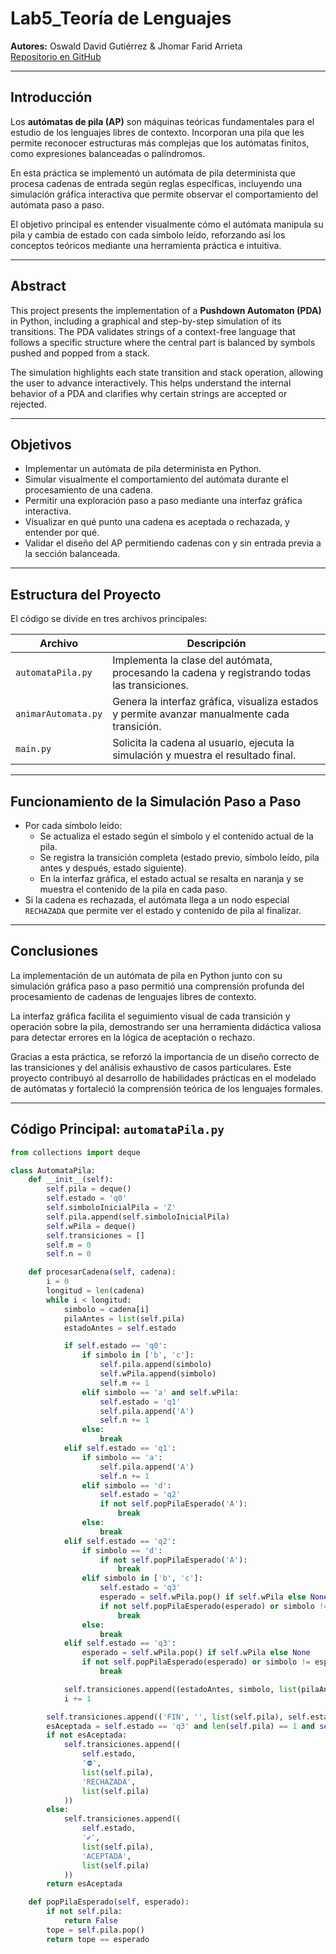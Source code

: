 # Lab5_Teoría de Lenguajes  
**Autores:** Oswald David Gutiérrez & Jhomar Farid Arrieta  
[Repositorio en GitHub](https://github.com/OswaldGutierrez/Lab5_TDeLenguajes.git)  

---

## Introducción

Los **autómatas de pila (AP)** son máquinas teóricas fundamentales para el estudio de los lenguajes libres de contexto. Incorporan una pila que les permite reconocer estructuras más complejas que los autómatas finitos, como expresiones balanceadas o palíndromos.  

En esta práctica se implementó un autómata de pila determinista que procesa cadenas de entrada según reglas específicas, incluyendo una simulación gráfica interactiva que permite observar el comportamiento del autómata paso a paso.  

El objetivo principal es entender visualmente cómo el autómata manipula su pila y cambia de estado con cada símbolo leído, reforzando así los conceptos teóricos mediante una herramienta práctica e intuitiva.  

---

## Abstract

This project presents the implementation of a **Pushdown Automaton (PDA)** in Python, including a graphical and step-by-step simulation of its transitions. The PDA validates strings of a context-free language that follows a specific structure where the central part is balanced by symbols pushed and popped from a stack.  

The simulation highlights each state transition and stack operation, allowing the user to advance interactively. This helps understand the internal behavior of a PDA and clarifies why certain strings are accepted or rejected.  

---

## Objetivos

- Implementar un autómata de pila determinista en Python.  
- Simular visualmente el comportamiento del autómata durante el procesamiento de una cadena.  
- Permitir una exploración paso a paso mediante una interfaz gráfica interactiva.  
- Visualizar en qué punto una cadena es aceptada o rechazada, y entender por qué.  
- Validar el diseño del AP permitiendo cadenas con y sin entrada previa a la sección balanceada.  

---

## Estructura del Proyecto

El código se divide en tres archivos principales:

| Archivo           | Descripción                                                                                  |
|-------------------|----------------------------------------------------------------------------------------------|
| `automataPila.py` | Implementa la clase del autómata, procesando la cadena y registrando todas las transiciones. |
| `animarAutomata.py` | Genera la interfaz gráfica, visualiza estados y permite avanzar manualmente cada transición.  |
| `main.py`         | Solicita la cadena al usuario, ejecuta la simulación y muestra el resultado final.            |

---

## Funcionamiento de la Simulación Paso a Paso

- Por cada símbolo leído:  
  - Se actualiza el estado según el símbolo y el contenido actual de la pila.  
  - Se registra la transición completa (estado previo, símbolo leído, pila antes y después, estado siguiente).  
  - En la interfaz gráfica, el estado actual se resalta en naranja y se muestra el contenido de la pila en cada paso.  
- Si la cadena es rechazada, el autómata llega a un nodo especial `RECHAZADA` que permite ver el estado y contenido de pila al finalizar.  

---

## Conclusiones

La implementación de un autómata de pila en Python junto con su simulación gráfica paso a paso permitió una comprensión profunda del procesamiento de cadenas de lenguajes libres de contexto.  

La interfaz gráfica facilita el seguimiento visual de cada transición y operación sobre la pila, demostrando ser una herramienta didáctica valiosa para detectar errores en la lógica de aceptación o rechazo.  

Gracias a esta práctica, se reforzó la importancia de un diseño correcto de las transiciones y del análisis exhaustivo de casos particulares. Este proyecto contribuyó al desarrollo de habilidades prácticas en el modelado de autómatas y fortaleció la comprensión teórica de los lenguajes formales.  

---

## Código Principal: `automataPila.py`

```python
from collections import deque

class AutomataPila:
    def __init__(self):
        self.pila = deque()
        self.estado = 'q0'
        self.simboloInicialPila = 'Z'
        self.pila.append(self.simboloInicialPila)
        self.wPila = deque()
        self.transiciones = []
        self.m = 0
        self.n = 0

    def procesarCadena(self, cadena):
        i = 0
        longitud = len(cadena)
        while i < longitud:
            simbolo = cadena[i]
            pilaAntes = list(self.pila)
            estadoAntes = self.estado

            if self.estado == 'q0':
                if simbolo in ['b', 'c']:
                    self.pila.append(simbolo)
                    self.wPila.append(simbolo)
                    self.m += 1
                elif simbolo == 'a' and self.wPila:
                    self.estado = 'q1'
                    self.pila.append('A')
                    self.n += 1
                else:
                    break
            elif self.estado == 'q1':
                if simbolo == 'a':
                    self.pila.append('A')
                    self.n += 1
                elif simbolo == 'd':
                    self.estado = 'q2'
                    if not self.popPilaEsperado('A'):
                        break
                else:
                    break
            elif self.estado == 'q2':
                if simbolo == 'd':
                    if not self.popPilaEsperado('A'):
                        break
                elif simbolo in ['b', 'c']:
                    self.estado = 'q3'
                    esperado = self.wPila.pop() if self.wPila else None
                    if not self.popPilaEsperado(esperado) or simbolo != esperado:
                        break
                else:
                    break
            elif self.estado == 'q3':
                esperado = self.wPila.pop() if self.wPila else None
                if not self.popPilaEsperado(esperado) or simbolo != esperado:
                    break

            self.transiciones.append((estadoAntes, simbolo, list(pilaAntes), self.estado, list(self.pila)))
            i += 1

        self.transiciones.append(('FIN', '', list(self.pila), self.estado, list(self.pila)))
        esAceptada = self.estado == 'q3' and len(self.pila) == 1 and self.pila[-1] == self.simboloInicialPila
        if not esAceptada:
            self.transiciones.append((
                self.estado,
                '⛔',
                list(self.pila),
                'RECHAZADA',
                list(self.pila)
            ))
        else:
            self.transiciones.append((
                self.estado,
                '✔',
                list(self.pila),
                'ACEPTADA',
                list(self.pila)
            ))
        return esAceptada

    def popPilaEsperado(self, esperado):
        if not self.pila:
            return False
        tope = self.pila.pop()
        return tope == esperado
